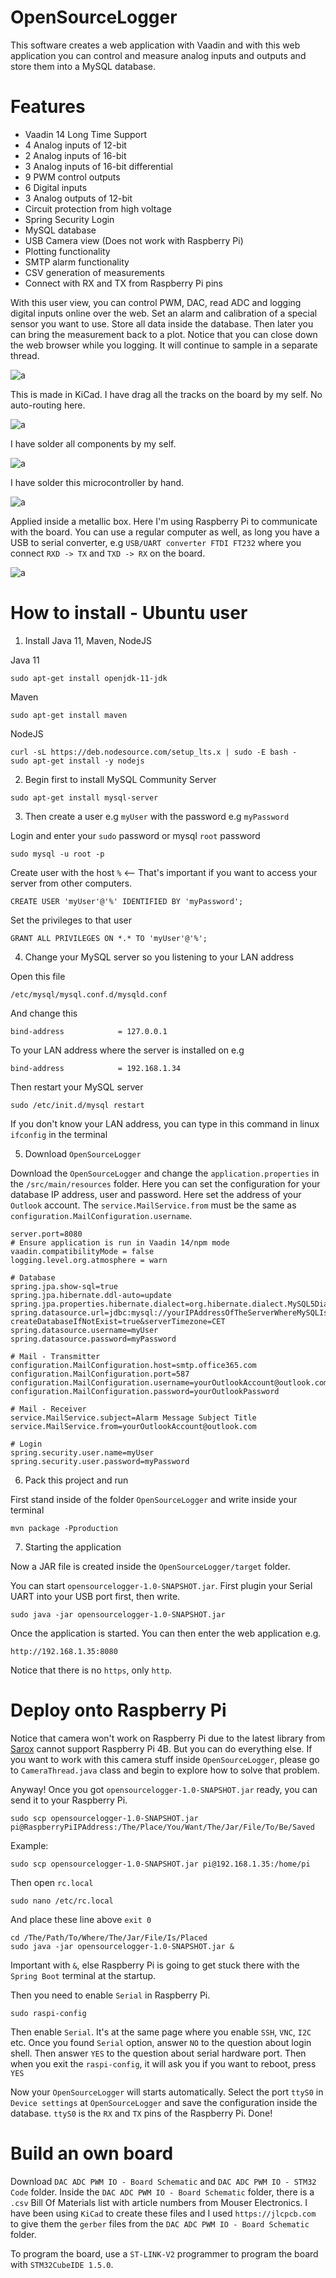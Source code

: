 # OpenSourceLogger

This software creates a web application with Vaadin and with this web application you can control and measure analog inputs and outputs and 
store them into a MySQL database.

# Features

* Vaadin 14 Long Time Support
* 4 Analog inputs of 12-bit
* 2 Analog inputs of 16-bit
* 3 Analog inputs of 16-bit differential
* 9 PWM control outputs
* 6 Digital inputs
* 3 Analog outputs of 12-bit
* Circuit protection from high voltage
* Spring Security Login
* MySQL database
* USB Camera view (Does not work with Raspberry Pi)
* Plotting functionality
* SMTP alarm functionality
* CSV generation of measurements
* Connect with RX and TX from Raspberry Pi pins

With this user view, you can control PWM, DAC, read ADC and logging digital inputs online over the web.
Set an alarm and calibration of a special sensor you want to use. Store all data inside the database. 
Then later you can bring the measurement back to a plot. Notice that you can close down the web browser while you logging.
It will continue to sample in a separate thread. 

![a](https://raw.githubusercontent.com/DanielMartensson/OpenSourceLogger/master/KiCad%20&%20STM32/UiView.png)

This is made in KiCad. I have drag all the tracks on the board by my self. No auto-routing here.

![a](https://raw.githubusercontent.com/DanielMartensson/OpenSourceLogger/master/KiCad%20&%20STM32/3D%20Schematic.png)

I have solder all components by my self.

![a](https://raw.githubusercontent.com/DanielMartensson/OpenSourceLogger/master/KiCad%20&%20STM32/Produced.jpg)

I have solder this microcontroller by hand. 

![a](https://raw.githubusercontent.com/DanielMartensson/OpenSourceLogger/master/KiCad%20&%20STM32/HandSolder.jpg)

Applied inside a metallic box. Here I'm using Raspberry Pi to communicate with the board.
You can use a regular computer as well, as long you have a USB to serial converter, e.g `USB/UART converter FTDI FT232` where you connect `RXD -> TX` and `TXD -> RX` on the board.

![a](https://raw.githubusercontent.com/DanielMartensson/OpenSourceLogger/master/KiCad%20&%20STM32/Box.jpg)


# How to install - Ubuntu user

1. Install Java 11, Maven, NodeJS

Java 11
```
sudo apt-get install openjdk-11-jdk
```

Maven
```
sudo apt-get install maven
```

NodeJS
```
curl -sL https://deb.nodesource.com/setup_lts.x | sudo -E bash -
sudo apt-get install -y nodejs
```

2. Begin first to install MySQL Community Server

```
sudo apt-get install mysql-server
```

3. Then create a user e.g `myUser` with the password e.g `myPassword`

Login and enter your `sudo` password or mysql `root` password
```
sudo mysql -u root -p
```

Create user with the host `%` <-- That's important if you want to access your server from other computers.
```
CREATE USER 'myUser'@'%' IDENTIFIED BY 'myPassword';
```

Set the privileges to that user
```
GRANT ALL PRIVILEGES ON *.* TO 'myUser'@'%';
```

4. Change your MySQL server so you listening to your LAN address

Open this file
```
/etc/mysql/mysql.conf.d/mysqld.conf
```

And change this
```
bind-address            = 127.0.0.1
```

To your LAN address where the server is installed on e.g
```
bind-address            = 192.168.1.34
```

Then restart your MySQL server
```
sudo /etc/init.d/mysql restart
```

If you don't know your LAN address, you can type in this command in linux `ifconfig` in the terminal

5. Download `OpenSourceLogger`

Download the `OpenSourceLogger` and change the `application.properties` in the `/src/main/resources` folder.
Here you can set the configuration for your database IP address, user and password. Here set the address of your `Outlook` account.
The `service.MailService.from` must be the same as `configuration.MailConfiguration.username`.

```
server.port=8080
# Ensure application is run in Vaadin 14/npm mode
vaadin.compatibilityMode = false
logging.level.org.atmosphere = warn

# Database
spring.jpa.show-sql=true
spring.jpa.hibernate.ddl-auto=update
spring.jpa.properties.hibernate.dialect=org.hibernate.dialect.MySQL5Dialect
spring.datasource.url=jdbc:mysql://yourIPAddressOfTheServerWhereMySQLIsInstalled:3306/OpenSourceLogger?createDatabaseIfNotExist=true&serverTimezone=CET
spring.datasource.username=myUser
spring.datasource.password=myPassword

# Mail - Transmitter
configuration.MailConfiguration.host=smtp.office365.com
configuration.MailConfiguration.port=587
configuration.MailConfiguration.username=yourOutlookAccount@outlook.com
configuration.MailConfiguration.password=yourOutlookPassword

# Mail - Receiver
service.MailService.subject=Alarm Message Subject Title
service.MailService.from=yourOutlookAccount@outlook.com

# Login
spring.security.user.name=myUser
spring.security.user.password=myPassword
```

6. Pack this project and run

First stand inside of the folder `OpenSourceLogger` and write inside your terminal
```
mvn package -Pproduction
```

7. Starting the application

Now a JAR file is created inside the `OpenSourceLogger/target` folder. 

You can start `opensourcelogger-1.0-SNAPSHOT.jar`. First plugin your Serial UART into your USB port first, then write. 

```
sudo java -jar opensourcelogger-1.0-SNAPSHOT.jar
```

Once the application is started. You can then enter the web application e.g.

```
http://192.168.1.35:8080
```
Notice that there is no `https`, only `http`.

# Deploy onto Raspberry Pi

Notice that camera won't work on Raspberry Pi due to the latest library from [Sarox](https://github.com/sarxos/webcam-capture) cannot support Raspberry Pi 4B. But you can 
do everything else. If you want to work with this camera stuff inside `OpenSourceLogger`, please go to `CameraThread.java` class and begin to explore how to solve that problem.

Anyway! Once you got `opensourcelogger-1.0-SNAPSHOT.jar` ready, you can send it to your Raspberry Pi.

```
sudo scp opensourcelogger-1.0-SNAPSHOT.jar pi@RaspberryPiIPAddress:/The/Place/You/Want/The/Jar/File/To/Be/Saved
```

Example:

```
sudo scp opensourcelogger-1.0-SNAPSHOT.jar pi@192.168.1.35:/home/pi
```

Then open `rc.local`

```
sudo nano /etc/rc.local
```

And place these line above `exit 0`

```
cd /The/Path/To/Where/The/Jar/File/Is/Placed
sudo java -jar opensourcelogger-1.0-SNAPSHOT.jar &
```
Important with `&`, else Raspberry Pi is going to get stuck there with the `Spring Boot` terminal at the startup.

Then you need to enable `Serial` in Raspberry Pi.
```
sudo raspi-config
```
Then enable `Serial`. It's at the same page where you enable `SSH`, `VNC`, `I2C` etc. 
Once you found `Serial` option, answer `NO` to the question about login shell.
Then answer `YES` to the question about serial hardware port.
Then when you exit the `raspi-config`, it will ask you if you want to reboot, press `YES`

Now your `OpenSourceLogger` will starts automatically. Select the port `ttyS0` in `Device settings` at `OpenSourceLogger` and save the configuration
inside the database. `ttyS0` is the `RX` and `TX` pins of the Raspberry Pi. Done!

# Build an own board

Download `DAC ADC PWM IO - Board Schematic` and `DAC ADC PWM IO - STM32 Code` folder.
Inside the `DAC ADC PWM IO - Board Schematic` folder, there is a `.csv` Bill Of Materials list with article numbers from Mouser Electronics. 
I have been using `KiCad` to create these files and I used `https://jlcpcb.com` to give them the `gerber` files from the `DAC ADC PWM IO - Board Schematic` folder.

To program the board, use a `ST-LINK-V2` programmer to program the board with `STM32CubeIDE 1.5.0`.
